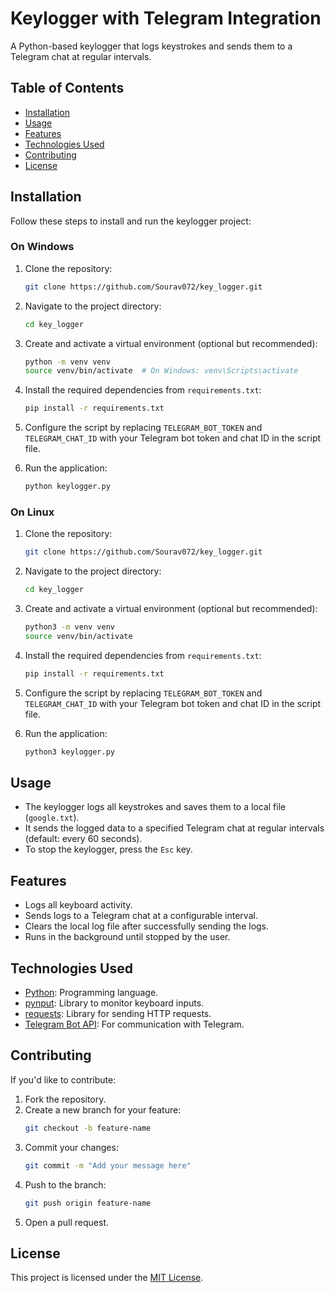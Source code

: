 # Keylogger with Telegram Integration

A Python-based keylogger that logs keystrokes and sends them to a Telegram chat at regular intervals.

## Table of Contents
- [Installation](#installation)
- [Usage](#usage)
- [Features](#features)
- [Technologies Used](#technologies-used)
- [Contributing](#contributing)
- [License](#license)

## Installation

Follow these steps to install and run the keylogger project:

### On Windows

1. Clone the repository:
   ```bash
   git clone https://github.com/Sourav072/key_logger.git
   ```

2. Navigate to the project directory:
   ```bash
   cd key_logger
   ```

3. Create and activate a virtual environment (optional but recommended):
   ```bash
   python -m venv venv
   source venv/bin/activate  # On Windows: venv\Scripts\activate
   ```

4. Install the required dependencies from `requirements.txt`:
   ```bash
   pip install -r requirements.txt
   ```

5. Configure the script by replacing `TELEGRAM_BOT_TOKEN` and `TELEGRAM_CHAT_ID` with your Telegram bot token and chat ID in the script file.

6. Run the application:
   ```bash
   python keylogger.py
   ```

### On Linux

1. Clone the repository:
   ```bash
   git clone https://github.com/Sourav072/key_logger.git
   ```

2. Navigate to the project directory:
   ```bash
   cd key_logger
   ```

3. Create and activate a virtual environment (optional but recommended):
   ```bash
   python3 -m venv venv
   source venv/bin/activate
   ```

4. Install the required dependencies from `requirements.txt`:
   ```bash
   pip install -r requirements.txt
   ```

5. Configure the script by replacing `TELEGRAM_BOT_TOKEN` and `TELEGRAM_CHAT_ID` with your Telegram bot token and chat ID in the script file.

6. Run the application:
   ```bash
   python3 keylogger.py
   ```

## Usage

- The keylogger logs all keystrokes and saves them to a local file (`google.txt`).
- It sends the logged data to a specified Telegram chat at regular intervals (default: every 60 seconds).
- To stop the keylogger, press the `Esc` key.

## Features

- Logs all keyboard activity.
- Sends logs to a Telegram chat at a configurable interval.
- Clears the local log file after successfully sending the logs.
- Runs in the background until stopped by the user.

## Technologies Used

- [Python](https://www.python.org): Programming language.
- [pynput](https://pypi.org/project/pynput/): Library to monitor keyboard inputs.
- [requests](https://pypi.org/project/requests/): Library for sending HTTP requests.
- [Telegram Bot API](https://core.telegram.org/bots): For communication with Telegram.

## Contributing

If you'd like to contribute:

1. Fork the repository.
2. Create a new branch for your feature:
   ```bash
   git checkout -b feature-name
   ```
3. Commit your changes:
   ```bash
   git commit -m "Add your message here"
   ```
4. Push to the branch:
   ```bash
   git push origin feature-name
   ```
5. Open a pull request.

## License

This project is licensed under the [MIT License](LICENSE).
